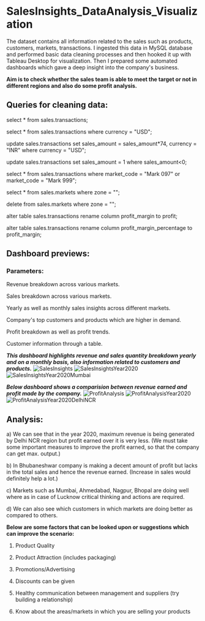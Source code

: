# SalesInsights_DataAnalysis_Visualization
The dataset contains all information related to the sales such as products, customers, markets, transactions.
I ingested this data in MySQL database and performed basic data cleaning processes and then hooked it up with Tableau Desktop for visualization.
Then I prepared some automated dashboards which gave a deep insight into the company's business.

**Aim is to check whether the sales team is able to meet the target or not in different regions and also do some profit analysis.**

## Queries for cleaning data:

select * from sales.transactions;

select * from sales.transactions where currency = "USD";

update sales.transactions set sales_amount = sales_amount*74, currency = "INR" where currency = "USD";

update sales.transactions set sales_amount = 1 where sales_amount<0;

select * from sales.transactions where market_code = "Mark 097" or market_code = "Mark 999";

select * from sales.markets where zone = "";

delete from sales.markets where zone = "";

alter table sales.transactions rename column profit_margin to profit;

alter table sales.transactions rename column profit_margin_percentage to profit_margin;

## Dashboard previews:

### Parameters:
	
  Revenue breakdown across various markets.
	
  Sales breakdown across various markets.
	
  Yearly as well as monthly sales insights across different markets.
	
  Company's top customers and products which are higher in demand.
  
  Profit breakdown as well as profit trends.
  
  Customer information through a table.

***This dashboard highlights revenue and sales quantity breakdown yearly and on a monthly basis, also information related to customers and products.*** 
![SalesInsights](https://user-images.githubusercontent.com/66818714/133937509-3cd4ac74-4153-4e03-a6b3-20a5e5f945d9.png)
![SalesInsightsYear2020](https://user-images.githubusercontent.com/66818714/133937511-e592c376-01ae-4498-9937-f118e657d87f.png)
![SalesInsightsYear2020Mumbai](https://user-images.githubusercontent.com/66818714/133937512-0bc2c6f0-173a-4e5c-99bf-2e5a1e973de8.png)

***Below dashboard shows a comparision between revenue earned and profit made by the company.***
![ProfitAnalysis](https://user-images.githubusercontent.com/66818714/133937668-2bd61501-6ff3-4c43-9ae8-aebae21c7032.png)
![ProfitAnalysisYear2020](https://user-images.githubusercontent.com/66818714/133937671-6ef1c52f-1478-4121-a34b-91b46b6a0bf1.png)
![ProfitAnalysisYear2020DelhiNCR](https://user-images.githubusercontent.com/66818714/133937673-04d00303-4546-4c43-b919-bb19adda2e6d.png)

## Analysis:

a) We can see that in the year 2020, maximum revenue is being generated by Delhi NCR region but profit earned over it is very less.
(We must take some important measures to improve the profit earned, so that the company can get max. output.)

b) In Bhubaneshwar company is making a decent amount of profit but lacks in the total sales and hence the revenue earned.
(Increase in sales would definitely help a lot.)
   
c) Markets such as Mumbai, Ahmedabad, Nagpur, Bhopal are doing well where as in case of Lucknow critical thinking and actions are required.

d) We can also see which customers in which markets are doing better as compared to others.

**Below are some factors that can be looked upon or suggestions which can improve the scenario:**

1) Product Quality

2) Product Attraction (includes packaging)

3) Promotions/Advertising

4) Discounts can be given

5) Healthy communication between management and suppliers (try building a relationship)

6) Know about the areas/markets in which you are selling your products
